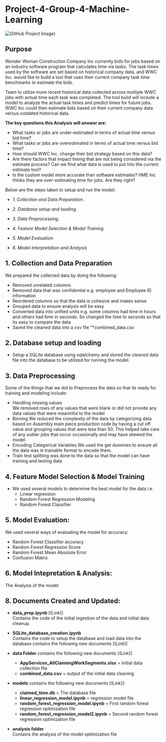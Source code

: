 # Project-4-Group-4-Machine-Learning
![GitHub Project Image](https://github.com/BFletchall/Project-4-Group-4-Machine-Learning/blob/main/constructionimage.jpg))


## Purpose

Wonder Woman Construction Company Inc currently bids for jobs based on an industry software program that calculates time via tasks. The task times used by the software are set based on historical company data, and WWC Inc. would like to build a tool that uses their current company task time benchmarks to estimate the bids. 

Team to utilize more recent historical data collected across multiple WWC jobs with actual time each task was completed. The tool build will include a model to analyze the actual task times and predict times for future jobs. WWC Inc could then estimate bids based on their current company data versus outdated historical data.  

 **The key questions this Analysis will answer are:**  
 - What tasks or jobs are under-estimated in terms of actual time versus bid time? 
- What tasks or jobs are overestimated in terms of actual time versus bid time? 
- How should WWC Inc. change their bid strategy based on this data? 
- Are there factors that impact timing that are not being considered via the estimate process? Can we find what data is used to put into the current estimate tool? 
- Is the custom model more accurate than software estimates? HME Inc thinks they are over-estimating time for jobs. Are they right? 

Below are the steps taken to setup and run the model:  

- *1. Collection and Data Preparation.*

- *2. Database setup and loading.*

- *3. Data Preprocessing.*

- *4. Feature Model Selection & Model Training.*  

- *5. Model Evaluation.* 

- *6. Model Interpretation and Analysis*

## **1. Collection and Data Preparation**
We prepared the collected data by doing the following:   
- Removed unrelated columns 
- Removed data that was confidential e.g. employee and Employee ID information 
- Reordered columns so that the data is cohesive and makes sense
- Grouped data to ensure analysis will be easy
- Converted data into unified units e.g. some columns had time in hours and others had time in seconds. So changed the time to seconds so that its easy to compare the data 
- Saved the cleaned data into a csv file "*combined_data.csv
           

## **2. Database setup and loading**  
- Setup a SQLite database using sqlalchemy and stored the cleaned data file into the database to be utilized for running the model.

## **3. Data Preprocessing** 
Some of the things that we did to Preprocess the data so that its ready for training and modeling include:
- Handling missing values  
We removed rows of any values that were blank or did not provide any data values that were meaninful to the model
- Binning 
We reduced the complexity of the data by categorizing data based on Assembly main piece production code by having a cut off value and grouping values that were less than 50. This helped take care of any outlier jobs that occur occasionally and may have skewed the model
- Encoding Categorical Variables
We used the get dummies to ensure all the data was in trainable format to encode them.   
- Train test splitting was done to the data so that the model can have training and testing data  

## **4. Feature Model Selection & Model Training**  
- We used several models to determine the best model for the data i.e.  
    - Linear regression
    - Random Forest Regression Modeling
    - Random Forest Classifier

## **5. Model Evaluation:**  
We used several ways of evaluating the model for accuracy:  
- Random Forest Classifier accuracy 
- Random Forest Regression Score
- Random Forest Mean Absolute Error
- Confusion Matrix

## **6. Model Intepretation & Analysis:**  
The Analysis of the model 

## **8. Documents Created and Updated:**
 
- **data_prep.ipynb** [(Link)]  
    Contains the code of the initial ingestion of the data and initial data cleanup. 
- **SQLite_database_creation.ipynb**  
 Contains the code to setup the database and load data into the database  contains the following new documents [(Link)]  
    
 - **data Folder** contains the following new documents [(Link)]
    - **AppServices_AllClaimingWorkSegments.xlsx** = initial data collection file 
    - **combined_data.csv** = output of the initial data cleaning
    


- **models** contains the following new documents [(Link)]: 
    - **claimed_time.db** = The database file 
    - **linear_regression_model.ipynb** = regression model file  
    - **random_forest_regression_model.ipynb** = First random forest regression optimization file
    - **random_forest_regression_model2.ipynb** = Second random forest regression optimization file 
- **analysis folder**  
 Contains the analysis of the model  optimization file
    
